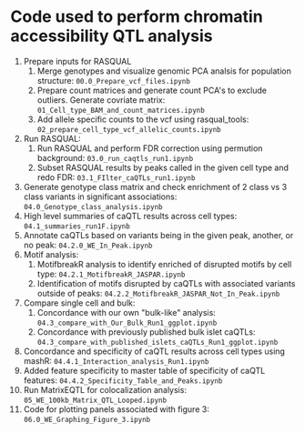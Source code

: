 # Code used to perform chromatin accessibility QTL analysis 
1. Prepare inputs for RASQUAL
    1. Merge genotypes and visualize genomic PCA analsis for population structure: `00.0_Prepare_vcf_files.ipynb`
    2. Prepare count matrices and generate count PCA's to exclude outliers. Generate covriate matrix: `01_Cell_type_BAM_and_count_matrices.ipynb` 
    3. Add allele specific counts to the vcf using rasqual_tools: `02_prepare_cell_type_vcf_allelic_counts.ipynb`
2. Run RASQUAL:
    1. Run RASQUAL and perform FDR correction using permution background: `03.0_run_caqtls_run1.ipynb`
    2. Subset RASQUAL results by peaks called in the given cell type and redo FDR: `03.1_FIlter_caQTLs_run1.ipynb`
3. Generate genotype class matrix and check enrichment of 2 class vs 3 class variants in significant associations: `04.0_Genotype_class_analysis.ipynb`
4. High level summaries of caQTL results across cell types: `04.1_summaries_run1F.ipynb`
5. Annotate caQTLs based on variants being in the given peak, another, or no peak: `04.2.0_WE_In_Peak.ipynb`
6. Motif analysis:
    1. MotifbreakR analysis to identify enriched of disrupted motifs by cell type: `04.2.1_MotifbreakR_JASPAR.ipynb`
    2. Identification of motifs disrupted by caQTLs with associated variants outside of peaks: `04.2.2_MotifbreakR_JASPAR_Not_In_Peak.ipynb`
7. Compare single cell and bulk:
    1. Concordance with our own "bulk-like" analysis: `04.3_compare_with_Our_Bulk_Run1_ggplot.ipynb`
    2. Concordance with previously published bulk islet caQTLs: `04.3_compare_with_published_islets_caQTLs_Run1_ggplot.ipynb`
8. Concordance and specificity of caQTL results across cell types using mashR: `04.4.1_Interaction_analysis_Run1.ipynb`
9. Added feature specificity to master table of specificity of caQTL features: `04.4.2_Specificity_Table_and_Peaks.ipynb`
10. Run MatrixEQTL for colocalization analysis: `05_WE_100kb_Matrix_QTL_Looped.ipynb`
11. Code for plotting panels associated with figure 3: `06.0_WE_Graphing_Figure_3.ipynb`
